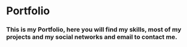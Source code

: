 # Portfolio

### This is my Portfolio, here you will find my skills, most of my projects and my social networks and email to contact me. 